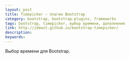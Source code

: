 ```yaml
---
layout: post
title: Timepicker — плагин Bootstrap
category: bootstrap, bootstrap-plugins, frameworks
tags: bootstrap, timepicker, выбор времени, дополнение
link: http://jdewit.github.io/bootstrap-timepicker/
description:
keywords:
---
```


<p>Выбор времени для Bootstrap.</p>
